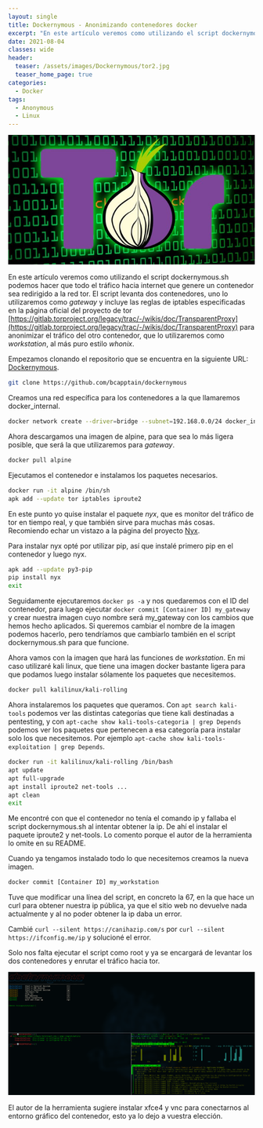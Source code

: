 ```yaml
---
layout: single
title: Dockernymous - Anonimizando contenedores docker
excerpt: "En este artículo veremos como utilizando el script dockernymous.sh podemos hacer que todo el tráfico hacia internet que genere un contenedor sea redirigido a la red tor. El script levanta dos contenedores, uno lo utilizaremos como *gateway* y incluye las reglas de iptables especificadas en la página oficial del proyecto de tor [https://gitlab.torproject.org/legacy/trac/-/wikis/doc/TransparentProxy](https://gitlab.torproject.org/legacy/trac/-/wikis/doc/TransparentProxy) para anonimizar el tráfico del otro contenedor, que lo utilizaremos como *workstation*, al más puro estilo *whonix*."
date: 2021-08-04
classes: wide
header:
  teaser: /assets/images/Dockernymous/tor2.jpg
  teaser_home_page: true
categories:
  - Docker
tags:
  - Anonymous
  - Linux
---
```


![](/assets/images/Dockernymous/tor2.jpg)

En este artículo veremos como utilizando el script dockernymous.sh podemos hacer que todo el tráfico hacia internet que genere un contenedor sea redirigido a la red tor. El script levanta dos contenedores, uno lo utilizaremos como *gateway* y incluye las reglas de iptables especificadas en la página oficial del proyecto de tor [https://gitlab.torproject.org/legacy/trac/-/wikis/doc/TransparentProxy](https://gitlab.torproject.org/legacy/trac/-/wikis/doc/TransparentProxy) para anonimizar el tráfico del otro contenedor, que lo utilizaremos como *workstation*, al más puro estilo *whonix*.

Empezamos clonando el repositorio que se encuentra en la siguiente URL: [Dockernymous](https://github.com/bcapptain/dockernymous).
```bash
git clone https://github.com/bcapptain/dockernymous
```

Creamos una red específica para los contenedores a la que llamaremos docker_internal.

```bash
docker network create --driver=bridge --subnet=192.168.0.0/24 docker_internal
```

Ahora descargamos una imagen de alpine, para que sea lo más ligera posible, que será la que utilizaremos para *gateway*.

```bash
docker pull alpine
```

Ejecutamos el contenedor e instalamos los paquetes necesarios.

```bash
docker run -it alpine /bin/sh
apk add --update tor iptables iproute2
```

En este punto yo quise instalar el paquete *nyx*, que es monitor del tráfico de tor en tiempo real, y que también sirve para muchas más cosas. Recomiendo echar un vistazo a la página del proyecto [Nyx](https://nyx.torproject.org/).

Para instalar nyx opté por utilizar pip, así que instalé primero pip en el contenedor y luego nyx.

```bash
apk add --update py3-pip
pip install nyx
exit
```

Seguidamente ejecutaremos ```docker ps -a``` y nos quedaremos con el ID del contenedor, para luego ejecutar ```docker commit [Container ID] my_gateway``` y crear nuestra imagen cuyo nombre será my_gateway con los cambios que hemos hecho aplicados. Si queremos cambiar el nombre de la imagen podemos hacerlo, pero tendríamos que cambiarlo también en el script dockernymous.sh para que funcione.

Ahora vamos con la imagen que hará las funciones de *workstation*. En mi caso utilizaré kali linux, que tiene una imagen docker bastante ligera para que podamos luego instalar sólamente los paquetes que necesitemos.

```bash
docker pull kalilinux/kali-rolling
```
Ahora instalaremos los paquetes que queramos. Con ```apt search kali-tools``` podemos ver las distintas categorías que tiene kali destinadas a pentesting, y con ```apt-cache show kali-tools-categoria | grep Depends``` podemos ver los paquetes que pertenecen a esa categoría para instalar solo los que necesitemos. Por ejemplo ```apt-cache show kali-tools-exploitation | grep Depends```.

```bash
docker run -it kalilinux/kali-rolling /bin/bash
apt update
apt full-upgrade
apt install iproute2 net-tools ...
apt clean
exit
```

Me encontré con que el contenedor no tenía el comando ip y fallaba el script dockernymous.sh al intentar obtener la ip. De ahí el instalar el paquete iproute2 y net-tools. Lo comento porque el autor de la herramienta lo omite en su README.

Cuando ya tengamos instalado todo lo que necesitemos creamos la nueva imagen.

```bash
docker commit [Container ID] my_workstation

```

Tuve que modificar una línea del script, en concreto la 67, en la que hace un curl para obtener nuestra ip pública, ya que el sitio web no devuelve nada actualmente y al no poder obtener la ip daba un error.

Cambié ```curl --silent https://canihazip.com/s``` por ```curl --silent https://ifconfig.me/ip``` y solucioné el error.

Solo nos falta ejecutar el script como root y ya se encargará de levantar los dos contenedores y enrutar el tráfico hacia tor.

![](/assets/images/Dockernymous/dockernymous-test2.png)

El autor de la herramienta sugiere instalar xfce4 y vnc para conectarnos al entorno gráfico del contenedor, esto ya lo dejo a vuestra elección.
